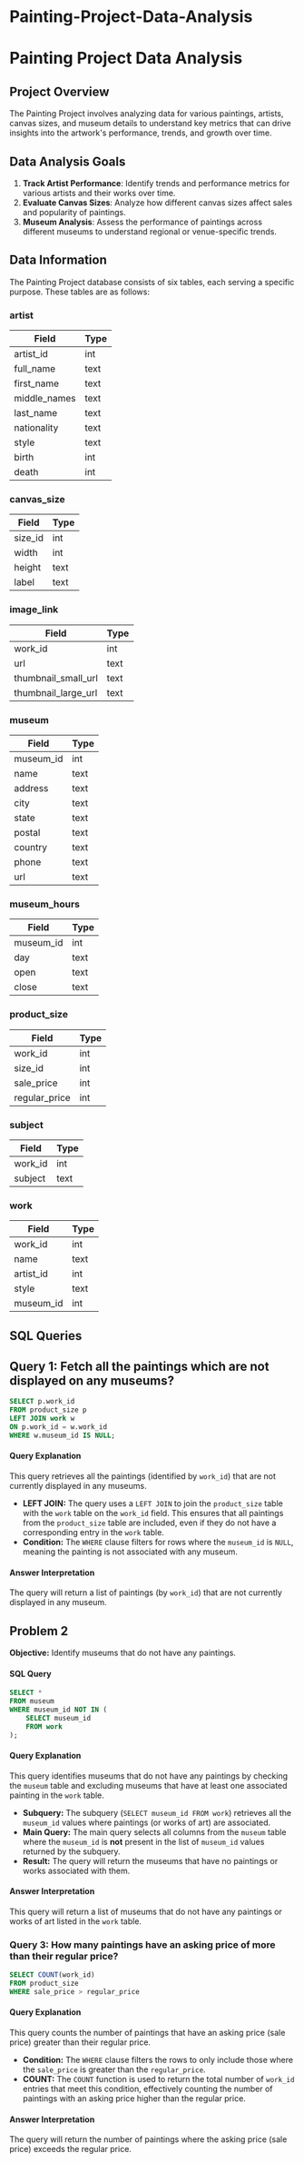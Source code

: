 # Painting-Project-Data-Analysis

# Painting Project Data Analysis

## Project Overview
The Painting Project involves analyzing data for various paintings, artists, canvas sizes, and museum details to understand key metrics that can drive insights into the artwork's performance, trends, and growth over time.

## Data Analysis Goals
1. **Track Artist Performance**: Identify trends and performance metrics for various artists and their works over time.
2. **Evaluate Canvas Sizes**: Analyze how different canvas sizes affect sales and popularity of paintings.
3. **Museum Analysis**: Assess the performance of paintings across different museums to understand regional or venue-specific trends.

## Data Information
The Painting Project database consists of six tables, each serving a specific purpose. These tables are as follows:

### artist
| Field        | Type |
|--------------|------|
| artist_id    | int  |
| full_name    | text |
| first_name   | text |
| middle_names | text |
| last_name    | text |
| nationality  | text |
| style        | text |
| birth        | int  |
| death        | int  |

### canvas_size
| Field    | Type |
|----------|------|
| size_id  | int  |
| width    | int  |
| height   | text |
| label    | text |

### image_link
| Field               | Type  |
|---------------------|-------|
| work_id             | int   |
| url                 | text  |
| thumbnail_small_url | text  |
| thumbnail_large_url | text  |

### museum
| Field   | Type |
|---------|------|
| museum_id | int  |
| name      | text |
| address   | text |
| city      | text |
| state     | text |
| postal    | text |
| country   | text |
| phone     | text |
| url       | text |

### museum_hours
| Field    | Type |
|----------|------|
| museum_id| int  |
| day      | text |
| open     | text |
| close    | text |

### product_size
| Field        | Type |
|--------------|------|
| work_id      | int  |
| size_id      | int  |
| sale_price   | int  |
| regular_price| int  |

### subject
| Field   | Type |
|---------|------|
| work_id | int  |
| subject | text |

### work
| Field     | Type |
|-----------|------|
| work_id   | int  |
| name      | text |
| artist_id | int  |
| style     | text |
| museum_id | int  |

## SQL Queries

## Query 1: Fetch all the paintings which are not displayed on any museums?

```sql
SELECT p.work_id
FROM product_size p
LEFT JOIN work w
ON p.work_id = w.work_id
WHERE w.museum_id IS NULL;
```
#### Query Explanation
This query retrieves all the paintings (identified by `work_id`) that are not currently displayed in any museums.

- **LEFT JOIN:** The query uses a `LEFT JOIN` to join the `product_size` table with the `work` table on the `work_id` field. This ensures that all paintings from the `product_size` table are included, even if they do not have a corresponding entry in the `work` table.
- **Condition:** The `WHERE` clause filters for rows where the `museum_id` is `NULL`, meaning the painting is not associated with any museum.

#### Answer Interpretation
The query will return a list of paintings (by `work_id`) that are not currently displayed in any museum.


## Problem 2
**Objective:** Identify museums that do not have any paintings.

#### SQL Query
```sql
SELECT *
FROM museum
WHERE museum_id NOT IN ( 
    SELECT museum_id
    FROM work
);
```
#### Query Explanation
This query identifies museums that do not have any paintings by checking the `museum` table and excluding museums that have at least one associated painting in the `work` table.

- **Subquery:** The subquery (`SELECT museum_id FROM work`) retrieves all the `museum_id` values where paintings (or works of art) are associated.
- **Main Query:** The main query selects all columns from the `museum` table where the `museum_id` is **not** present in the list of `museum_id` values returned by the subquery.
- **Result:** The query will return the museums that have no paintings or works associated with them.

#### Answer Interpretation
This query will return a list of museums that do not have any paintings or works of art listed in the `work` table.

### Query 3: How many paintings have an asking price of more than their regular price?

```sql
SELECT COUNT(work_id)
FROM product_size 
WHERE sale_price > regular_price
```

#### Query Explanation
This query counts the number of paintings that have an asking price (sale price) greater than their regular price.

- **Condition:** The `WHERE` clause filters the rows to only include those where the `sale_price` is greater than the `regular_price`.
- **COUNT:** The `COUNT` function is used to return the total number of `work_id` entries that meet this condition, effectively counting the number of paintings with an asking price higher than the regular price.

#### Answer Interpretation
The query will return the number of paintings where the asking price (sale price) exceeds the regular price.

